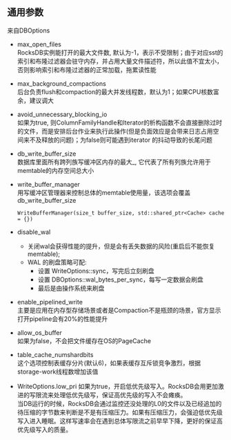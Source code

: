 ## 通用参数  
来自DBOptions
- max_open_files  
RocksDB实例能打开的最大文件数, 默认为-1，表示不受限制；由于对应sst的索引和布隆过滤器会驻守内存，并占用大量文件描述符，所以此值不宜太小，否则影响索引和布隆过滤器的正常加载，拖累读性能
- max_background_compactions  
后台负责flush和compaction的最大并发线程数，默认为1；如果CPU核数富余，建议调大
- avoid_unnecessary_blocking_io  
如果为true, 则ColumnFamilyHandle和Iterator的析构函数不会直接删除过时的文件，而是安排后台作业来执行此操作(但是负面效应是会带来日志占用空间来不及释放的问题)；为false则可能遇到iterator 的抖动导致的长尾问题

- db_write_buffer_size  
数据库里面所有跨列族写缓冲区内存的最大_, 它代表了所有列族允许用于memtable的内存空间总大小

- write_buffer_manager   
用写缓冲区管理器来控制总体的memtable使用量，该选项会覆盖db_write_buffer_size
    ```
    WriteBufferManager(size_t buffer_size, std::shared_ptr<Cache> cache = {})
    ```

- disable_wal
  - 关闭wal会获得性能的提升，但是会有丢失数据的风险(重启后不能恢复memtable); 
  - WAL 的刷盘策略可配:
    - 设置 WriteOptions::sync，写完后立刻刷盘
    - 设置 DBOptions::wal_bytes_per_sync，每写一定数据会刷盘
    - 最后是由操作系统来刷盘

- enable_pipelined_write  
主要是应用在内存型存储场景或者是Compaction不是瓶颈的场景，官方显示打开pipeline会有20%的性能提升

- allow_os_buffer  
如果为false，不会把文件缓存在OS的PageCache

- table_cache_numshardbits  
这个选项控制表缓存分片(默认6)，如果表缓存互斥锁竞争激烈，根据storage-work线程数增加该值

- WriteOptions.low_pri
  如果为true，开启低优先级写入。RocksDB会用更加激进的写限流来处理低优先级写，保证高优先级的写入不会瘫痪。  
  当DB运行的时候，RocksDB会通过监控还没处理的L0的文件以及已经追加的待压缩的字节数来判断是不是有压缩压力。如果有压缩压力，会强迫低优先级写入进入睡眠。这样写速率会在遇到总体写限流之前早早下降，更好的保证高优先级写入的质量。  
